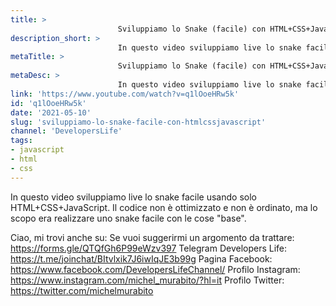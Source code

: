 ```yaml
---
title: > 
                        Sviluppiamo lo Snake (facile) con HTML+CSS+JavaScript
description_short: > 
                        In questo video sviluppiamo live lo snake facile usando solo HTML+CSS+JavaScript. Il codice non è ottimizzato e non è ordinato, ...
metaTitle: > 
                        Sviluppiamo lo Snake (facile) con HTML+CSS+JavaScript
metaDesc: > 
                        In questo video sviluppiamo live lo snake facile usando solo HTML+CSS+JavaScript. Il codice non è ottimizzato e non è ordinato, ...
link: 'https://www.youtube.com/watch?v=q1lOoeHRw5k'
id: 'q1lOoeHRw5k'
date: '2021-05-10'
slug: 'sviluppiamo-lo-snake-facile-con-htmlcssjavascript'
channel: 'DevelopersLife'
tags: 
- javascript
- html
- css
---
```

In questo video sviluppiamo live lo snake facile usando solo HTML+CSS+JavaScript. Il codice non è ottimizzato e non è ordinato, ma lo scopo era realizzare uno snake facile con le cose "base".

Ciao, mi trovi anche su:
Se vuoi suggerirmi un argomento da trattare: https://forms.gle/QTQfGh6P99eWzv397
Telegram Developers Life: https://t.me/joinchat/BItvlxik7J6iwIqJE3b99g
Pagina Facebook: https://www.facebook.com/DevelopersLifeChannel/
Profilo Instagram: https://www.instagram.com/michel_murabito/?hl=it
Profilo Twitter: https://twitter.com/michelmurabito​